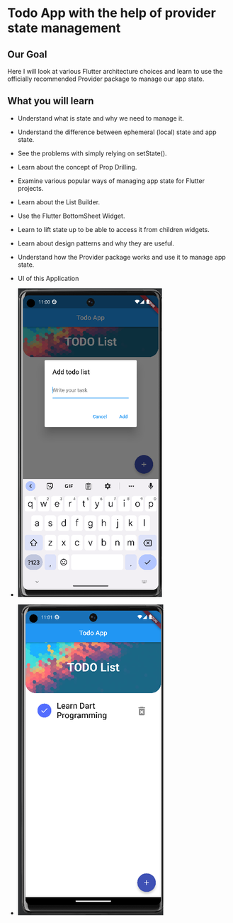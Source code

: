 # Todo App with the help of provider state management 

## Our Goal
Here I will look at various Flutter architecture choices and learn to use the officially recommended Provider package to manage our app state.

## What you will learn

- Understand what is state and why we need to manage it.
- Understand the difference between ephemeral (local) state and app state.
- See the problems with simply relying on setState().
- Learn about the concept of Prop Drilling.
- Examine various popular ways of managing app state for Flutter projects.
- Learn about the List Builder.
- Use the Flutter BottomSheet Widget.
- Learn to lift state up to be able to access it from children widgets.
- Learn about design patterns and why they are useful.
- Understand how the Provider package works and use it to manage app state.

- UI of this Application
-  ![End Banner](https://github.com/SouravBarman001/Flutter-Todo-App/blob/main/images/todo1.png)
-  ![End Banner](https://github.com/SouravBarman001/Flutter-Todo-App/blob/main/images/todo2.png)
 
